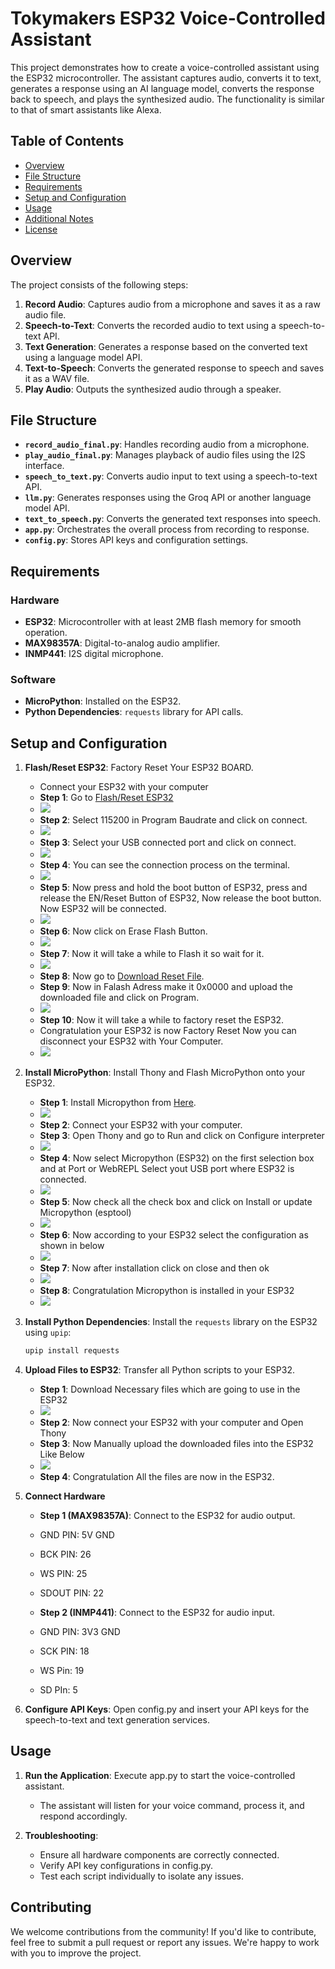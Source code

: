 # Tokymakers ESP32 Voice-Controlled Assistant

This project demonstrates how to create a voice-controlled assistant using the ESP32 microcontroller. The assistant captures audio, converts it to text, generates a response using an AI language model, converts the response back to speech, and plays the synthesized audio. The functionality is similar to that of smart assistants like Alexa.

## Table of Contents

- [Overview](#overview)
- [File Structure](#file-structure)
- [Requirements](#requirements)
- [Setup and Configuration](#setup-and-configuration)
- [Usage](#usage)
- [Additional Notes](#additional-notes)
- [License](#license)

## Overview

The project consists of the following steps:

1. **Record Audio**: Captures audio from a microphone and saves it as a raw audio file.
2. **Speech-to-Text**: Converts the recorded audio to text using a speech-to-text API.
3. **Text Generation**: Generates a response based on the converted text using a language model API.
4. **Text-to-Speech**: Converts the generated response to speech and saves it as a WAV file.
5. **Play Audio**: Outputs the synthesized audio through a speaker.

## File Structure

- **`record_audio_final.py`**: Handles recording audio from a microphone.
- **`play_audio_final.py`**: Manages playback of audio files using the I2S interface.
- **`speech_to_text.py`**: Converts audio input to text using a speech-to-text API.
- **`llm.py`**: Generates responses using the Groq API or another language model API.
- **`text_to_speech.py`**: Converts the generated text responses into speech.
- **`app.py`**: Orchestrates the overall process from recording to response.
- **`config.py`**: Stores API keys and configuration settings.

## Requirements

### Hardware
- **ESP32**: Microcontroller with at least 2MB flash memory for smooth operation.
- **MAX98357A**: Digital-to-analog audio amplifier.
- **INMP441**: I2S digital microphone.

### Software
- **MicroPython**: Installed on the ESP32.
- **Python Dependencies**: `requests` library for API calls.

## Setup and Configuration

1. **Flash/Reset ESP32**: Factory Reset Your ESP32 BOARD.
   - Connect your ESP32 with your computer
   - **Step 1**: Go to [Flash/Reset ESP32](https://espressif.github.io/esptool-js/)
   - <img src="./StepsForConfiguration/Step 1.PNG">
   - **Step 2**: Select 115200 in Program Baudrate and click on connect.
   - <img src="./StepsForConfiguration/Step 2.PNG">
   - **Step 3**: Select your USB connected port and click on connect.
   - <img src="./StepsForConfiguration/Step 3.png">
   - **Step 4**: You can see the connection process on the terminal.
   - <img src="./StepsForConfiguration/Step 4.png">
   - **Step 5**: Now press and hold the boot button of ESP32, press and release the EN/Reset Button of ESP32, Now release the boot button. Now ESP32 will be connected.
   - <img src="./StepsForConfiguration/Step 5.PNG">
   - **Step 6**: Now click on Erase Flash Button.
   - <img src="./StepsForConfiguration/Step 6.PNG">
   - **Step 7**: Now it will take a while to Flash it so wait for it.
   - <img src="./StepsForConfiguration/Step 7.PNG">
   - **Step 8**: Now go to [Download Reset File](https://www.youtube.com/redirect?event=video_description&redir_token=QUFFLUhqbnQ1T0pmalFPamxpY2xZdnVPNE9QX3JiQzNrZ3xBQ3Jtc0trMkJUOE1JQTJhcllFMUNfVU5hRmJBTUZxVV9mTHhBeFhKbkt5SEJvMVBOV2RMc1RaYlB6N1JHaTRkY2oyWDUwNjFXUG9rNF9JcXUzZGg2RjR1VGdjdlpjb1B3UUNKdWRoSmYzRVk3WEstcXJuS05pOA&q=https%3A%2F%2Fgithub.com%2Fitsbhupendrasingh%2FESP32-Factory-Reset-S2-and-bootloader%2Fraw%2FMaster%2FFactory_Reset_And_Bootloader_Repair.bin&v=3oEvXhgHZHo/).
   - **Step 9**: Now in Falash Adress make it 0x0000 and upload the downloaded file and click on Program.
   - <img src="./StepsForConfiguration/Step 8.PNG">
   - **Step 10**: Now it will take a while to factory reset the ESP32.
   - Congratulation your ESP32 is now Factory Reset Now you can disconnect your ESP32 with Your Computer.
   - <img src="./StepsForConfiguration/Step 9.PNG">

2. **Install MicroPython**: Install Thony and Flash MicroPython onto your ESP32.
   - **Step 1**: Install Micropython from [Here](https://thonny.org/).
   - <img src="./StepsForInstallation/Step 1.PNG">
   - **Step 2**: Connect your ESP32 with your computer.
   - **Step 3**: Open Thony and go to Run and click on Configure interpreter
   - <img src="./StepsForInstallation/Step 2.png">
   - **Step 4**: Now select Micropython (ESP32) on the first selection box and at Port or WebREPL Select yout USB port where ESP32 is connected.
   - <img src="./StepsForInstallation/Step 3.PNG">
   - **Step 5**: Now check all the check box and click on Install or update Micropython (esptool)
   - <img src="./StepsForInstallation/Step 4.PNG">
   - **Step 6**: Now according to your ESP32 select the configuration as shown in below
   - <img src="./StepsForInstallation/Step 5.PNG">
   - **Step 7**: Now after installation click on close and then ok
   - <img src="./StepsForInstallation/Step 6.PNG">
   - **Step 8**: Congratulation Micropython is installed in your ESP32
   - <img src="./StepsForInstallation/Step 7.PNG">


3. **Install Python Dependencies**: Install the `requests` library on the ESP32 using `upip`:
   ```bash
   upip install requests


4. **Upload Files to ESP32**: Transfer all Python scripts to your ESP32.

   - **Step 1**: Download Necessary files which are going to use in the ESP32
   - <img src="./StepsForUploadingFiles/Step 1.png">
   - **Step 2**: Now connect your ESP32 with your computer and Open Thony
   - **Step 3**: Now Manually upload the downloaded files into the ESP32 Like Below
   - <img src="./StepsForUploadingFiles/Step 2.png">
   - **Step 4**: Congratulation All the files are now in the ESP32.

5. **Connect Hardware**

   - **Step 1 (MAX98357A)**: Connect to the ESP32 for audio output.
   - GND PIN: 5V GND
   - BCK PIN: 26
   - WS PIN: 25
   - SDOUT PIN: 22

   - **Step 2 (INMP441)**: Connect to the ESP32 for audio input.
   - GND PIN: 3V3 GND
   - SCK PIN: 18
   - WS Pin: 19
   - SD PIn: 5

6. **Configure API Keys**: Open config.py and insert your API keys for the speech-to-text and text generation services.


## Usage
1. **Run the Application**: Execute app.py to start the voice-controlled assistant.
    - The assistant will listen for your voice command, process it, and respond accordingly.

2. **Troubleshooting**:

    - Ensure all hardware components are correctly connected.
    - Verify API key configurations in config.py.
    - Test each script individually to isolate any issues.


## Contributing
We welcome contributions from the community! If you'd like to contribute, feel free to submit a pull request or report any issues. We're happy to work with you to improve the project.
